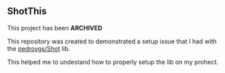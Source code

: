 ShotThis
---

This project has been **ARCHIVED**

This repository was created to demonstrated a setup issue that I had with the [pedrovgs/Shot](https://github.com/pedrovgs/Shot) lib. 

This helped me to undestand how to properly setup the lib on my prohect.
